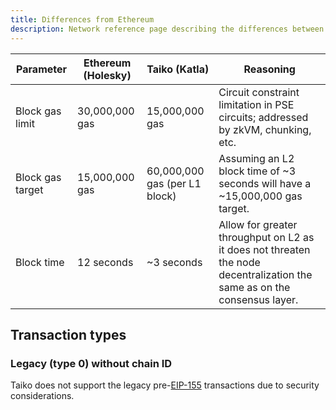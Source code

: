```yaml
---
title: Differences from Ethereum
description: Network reference page describing the differences between Taiko and Ethereum.
---
```


| Parameter        | Ethereum (Holesky) | Taiko (Katla)                 | Reasoning                                                                                                                |
| ---------------- | ------------------ | ----------------------------- | ------------------------------------------------------------------------------------------------------------------------ |
| Block gas limit  | 30,000,000 gas     | 15,000,000 gas                | Circuit constraint limitation in PSE circuits; addressed by zkVM, chunking, etc.                                         |
| Block gas target | 15,000,000 gas     | 60,000,000 gas (per L1 block) | Assuming an L2 block time of ~3 seconds will have a ~15,000,000 gas target.                                              |
| Block time       | 12 seconds         | ~3 seconds                    | Allow for greater throughput on L2 as it does not threaten the node decentralization the same as on the consensus layer. |

## Transaction types
### Legacy (type 0) without chain ID
Taiko does not support the legacy pre-[EIP-155](https://eips.ethereum.org/EIPS/eip-155) transactions due to security considerations.
